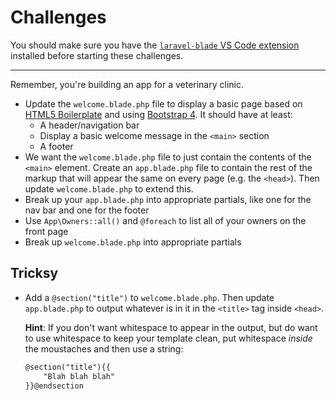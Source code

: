 # Challenges

You should make sure you have the [`laravel-blade` VS Code extension](https://marketplace.visualstudio.com/items?itemName=cjhowe7.laravel-blade) installed before starting these challenges.

---

Remember, you're building an app for a veterinary clinic.

- Update the `welcome.blade.php` file to display a basic page based on [HTML5 Boilerplate](https://html5boilerplate.com/) and using [Bootstrap 4](https://getbootstrap.com/). It should have at least:
    - A header/navigation bar
    - Display a basic welcome message in the `<main>` section
    - A footer
- We want the `welcome.blade.php` file to just contain the contents of the `<main>` element. Create an `app.blade.php` file to contain the rest of the markup that will appear the same on every page (e.g. the `<head>`). Then update `welcome.blade.php` to extend this.
- Break up your `app.blade.php` into appropriate partials, like one for the nav bar and one for the footer
- Use `App\Owners::all()` and `@foreach` to list all of your owners on the front page
- Break up `welcome.blade.php` into appropriate partials

## Tricksy

- Add a `@section("title")` to `welcome.blade.php`. Then update `app.blade.php` to output whatever is in it in the `<title>` tag inside `<head>`.

    **Hint**: If you don't want whitespace to appear in the output, but do want to use whitespace to keep your template clean, put whitespace *inside* the moustaches and then use a string:

    ```html
    @section("title"){{
        "Blah blah blah"
    }}@endsection
    ```
